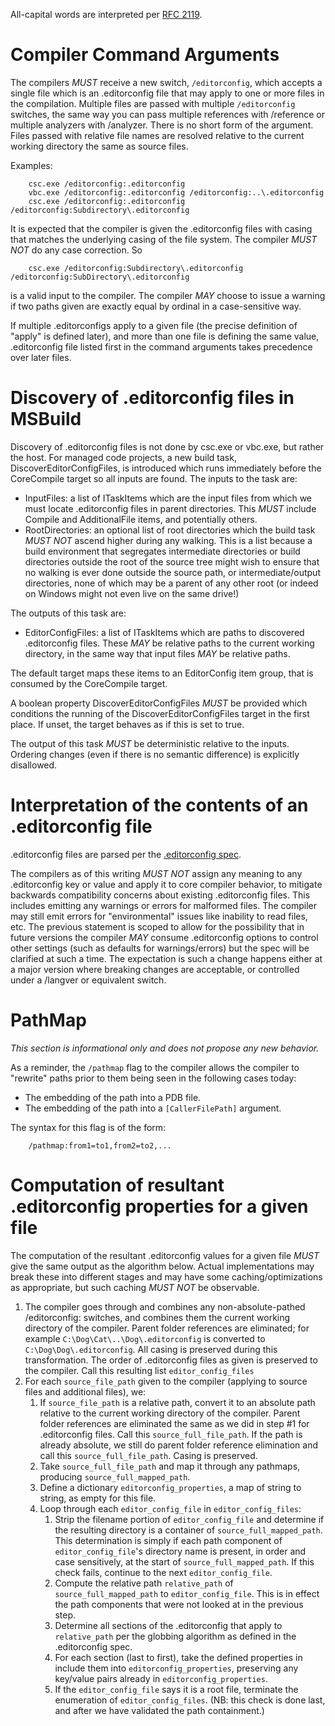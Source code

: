All-capital words are interpreted per [RFC 2119](https://www.ietf.org/rfc/rfc2119.txt).

# Compiler Command Arguments

The compilers *MUST* receive a new switch, `/editorconfig`, which accepts a single
file which is an .editorconfig file that may apply to one or more files in the
compilation. Multiple files are passed with multiple `/editorconfig` switches,
the same way you can pass multiple references with /reference or multiple analyzers
with /analyzer. There is no short form of the argument. Files passed with relative
file names are resolved relative to the current working directory the same
as source files.

Examples:

```
    csc.exe /editorconfig:.editorconfig
    vbc.exe /editorconfig:.editorconfig /editorconfig:..\.editorconfig
    csc.exe /editorconfig:.editorconfig /editorconfig:Subdirectory\.editorconfig
```

It is expected that the compiler is given the .editorconfig files with casing that
matches the underlying casing of the file system. The compiler *MUST NOT* do any case correction. So

```
    csc.exe /editorconfig:Subdirectory\.editorconfig /editorconfig:SubDirectory\.editorconfig
```

is a valid input to the compiler. The compiler *MAY* choose to issue a warning if two paths given
are exactly equal by ordinal in a case-sensitive way.

If multiple .editorconfigs apply to a given file (the precise definition of
"apply" is defined later), and more than one file is defining the same value,
.editorconfig file listed first in the command arguments takes precedence over
later files.

# Discovery of .editorconfig files in MSBuild

Discovery of .editorconfig files is not done by csc.exe or vbc.exe, but rather
the host.  For managed code projects, a new build task,
DiscoverEditorConfigFiles, is introduced which runs immediately before the
CoreCompile target so all inputs are found.  The inputs to the task are:

- InputFiles: a list of ITaskItems which are the input files from which we must
  locate .editorconfig files in parent directories. This *MUST* include Compile
  and AdditionalFile items, and potentially others.
- RootDirectories: an optional list of root directories which the build task
  *MUST NOT* ascend higher during any walking. This is a list because a build
  environment that segregates intermediate directories or build directories
  outside the root of the source tree might wish to ensure that no walking is
  ever done outside the source path, or intermediate/output directories, none
  of which may be a parent of any other root (or indeed on Windows might not
  even live on the same drive!)

The outputs of this task are:

- EditorConfigFiles: a list of ITaskItems which are paths to discovered
  .editorconfig files. These *MAY* be relative paths to the current working
  directory, in the same way that input files *MAY* be relative paths.

The default target maps these items to an EditorConfig item group, that is
consumed by the CoreCompile target.

A boolean property DiscoverEditorConfigFiles *MUST* be provided which
conditions the running of the DiscoverEditorConfigFiles target in the first
place. If unset, the target behaves as if this is set to true.

The output of this task *MUST* be deterministic relative to the inputs.
Ordering changes (even if there is no semantic difference) is explicitly
disallowed.

# Interpretation of the contents of an .editorconfig file

.editorconfig files are parsed per the [.editorconfig spec](http://editorconfig.org/#file-format-details).

The compilers as of this writing *MUST NOT* assign any meaning to any
.editorconfig key or value and apply it to core compiler behavior, to mitigate
backwards compatibility concerns about existing .editorconfig files. This includes
emitting any warnings or errors for malformed files. The compiler may still
emit errors for "environmental" issues like inability to read files, etc. The
previous statement is scoped to allow for the possibility that in future
versions the compiler *MAY* consume .editorconfig options to control other
settings (such as defaults for warnings/errors) but the spec will be clarified
at such a time. The expectation is such a change happens either at a major
version where breaking changes are acceptable, or controlled under a /langver
or equivalent switch.

# PathMap

*This section is informational only and does not propose any new behavior.*

As a reminder, the `/pathmap` flag to the compiler allows the compiler to "rewrite" paths prior to them being
seen in the following cases today:

- The embedding of the path into a PDB file.
- The embedding of the path into a `[CallerFilePath]` argument.

The syntax for this flag is of the form:

```
    /pathmap:from1=to1,from2=to2,...
```

# Computation of resultant .editorconfig properties for a given file

The computation of the resultant .editorconfig values for a given file *MUST* give the same output as the algorithm
below. Actual implementations may break these into different stages and may have some caching/optimizations as appropriate,
but such caching *MUST NOT* be observable.

1. The compiler goes through and combines any non-absolute-pathed /editorconfig: switches, and combines them the current
   working directory of the compiler. Parent folder references are eliminated; for example `C:\Dog\Cat\..\Dog\.editorconfig` is converted to `C:\Dog\Dog\.editorconfig`.
   All casing is preserved during this transformation. The order of .editorconfig files as given is preserved to the compiler.
   Call this resulting list `editor_config_files`
2. For each `source_file_path` given to the compiler (applying to source files and additional files), we:
   1. If `source_file_path` is a relative path, convert it to an absolute path relative to the current working directory of the compiler.
      Parent folder references are eliminated the same as we did in step #1 for .editorconfig files. Call this `source_full_file_path`.
      If the path is already absolute, we still do parent folder reference elimination and call this `source_full_file_path`. Casing is preserved.
   2. Take `source_full_file_path` and map it through any pathmaps, producing `source_full_mapped_path`.
   3. Define a dictionary `editorconfig_properties`, a map of string to string, as empty for this file.
   4. Loop through each `editor_config_file` in `editor_config_files`:
      1. Strip the filename portion of `editor_config_file` and determine if the resulting directory is a container of
         `source_full_mapped_path`. This determination is simply if each path component of `editor_config_file`'s directory
         name is present, in order and case sensitively, at the start of `source_full_mapped_path`. If this check fails,
         continue to the next `editor_config_file`.
      2. Compute the relative path `relative_path` of `source_full_mapped_path` to `editor_config_file`. This is in effect the path components
         that were not looked at in the previous step.
      3. Determine all sections of the .editorconfig that apply to `relative_path` per the globbing algorithm as defined in the .editorconfig spec.
      4. For each section (last to first), take the defined properties in include them into `editorconfig_properties`, preserving any key/value pairs already in 
         `editorconfig_properties`.
      5. If the `editor_config_file` says it is a root file, terminate the enumeration of `editor_config_files`. (NB: this check is done last, and after
         we have validated the path containment.)
